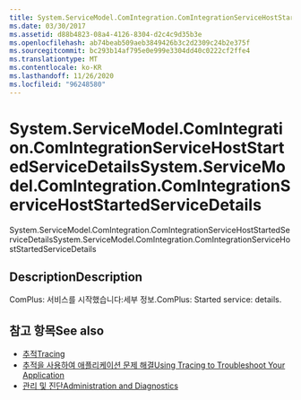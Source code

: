 ```yaml
---
title: System.ServiceModel.ComIntegration.ComIntegrationServiceHostStartedServiceDetails
ms.date: 03/30/2017
ms.assetid: d88b4823-08a4-4126-8304-d2c4c9d35b3e
ms.openlocfilehash: ab74beab509aeb3849426b3c2d2309c24b2e375f
ms.sourcegitcommit: bc293b14af795e0e999e3304dd40c0222cf2ffe4
ms.translationtype: MT
ms.contentlocale: ko-KR
ms.lasthandoff: 11/26/2020
ms.locfileid: "96248580"
---
```

# <a name="systemservicemodelcomintegrationcomintegrationservicehoststartedservicedetails"></a><span data-ttu-id="8f8f8-102">System.ServiceModel.ComIntegration.ComIntegrationServiceHostStartedServiceDetails</span><span class="sxs-lookup"><span data-stu-id="8f8f8-102">System.ServiceModel.ComIntegration.ComIntegrationServiceHostStartedServiceDetails</span></span>

<span data-ttu-id="8f8f8-103">System.ServiceModel.ComIntegration.ComIntegrationServiceHostStartedServiceDetails</span><span class="sxs-lookup"><span data-stu-id="8f8f8-103">System.ServiceModel.ComIntegration.ComIntegrationServiceHostStartedServiceDetails</span></span>  
  
## <a name="description"></a><span data-ttu-id="8f8f8-104">Description</span><span class="sxs-lookup"><span data-stu-id="8f8f8-104">Description</span></span>  

 <span data-ttu-id="8f8f8-105">ComPlus: 서비스를 시작했습니다:세부 정보.</span><span class="sxs-lookup"><span data-stu-id="8f8f8-105">ComPlus: Started service: details.</span></span>  
  
## <a name="see-also"></a><span data-ttu-id="8f8f8-106">참고 항목</span><span class="sxs-lookup"><span data-stu-id="8f8f8-106">See also</span></span>

- [<span data-ttu-id="8f8f8-107">추적</span><span class="sxs-lookup"><span data-stu-id="8f8f8-107">Tracing</span></span>](index.md)
- [<span data-ttu-id="8f8f8-108">추적을 사용하여 애플리케이션 문제 해결</span><span class="sxs-lookup"><span data-stu-id="8f8f8-108">Using Tracing to Troubleshoot Your Application</span></span>](using-tracing-to-troubleshoot-your-application.md)
- [<span data-ttu-id="8f8f8-109">관리 및 진단</span><span class="sxs-lookup"><span data-stu-id="8f8f8-109">Administration and Diagnostics</span></span>](../index.md)
